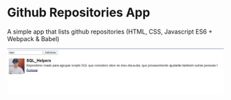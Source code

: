 # Github Repositories App

A simple app that lists github repositories (HTML, CSS, Javascript ES6 + Webpack & Babel)

![img](./public/image.jpg)